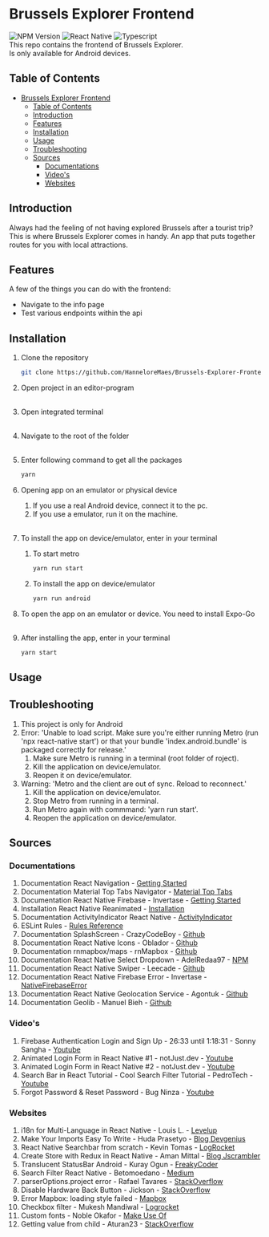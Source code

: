 # Brussels Explorer Frontend
![NPM Version](https://img.shields.io/badge/NPM%20Version-9.6.0-blue)
![React Native](https://img.shields.io/badge/React%20Native-0.70.6-blue)
![Typescript](https://img.shields.io/badge/Typescript-4.8.3-blue) 
<br /> This repo contains the frontend of Brussels Explorer.
<br /> Is only available for Android devices.

## Table of Contents

- [Brussels Explorer Frontend](#brussels-explorer-frontend)
  - [Table of Contents](#table-of-contents)
  - [Introduction](#introduction)
  - [Features](#features)
  - [Installation](#installation)
  - [Usage](#usage)
  - [Troubleshooting](#troubleshooting)
  - [Sources](#sources)
    - [Documentations](#documentations)
    - [Video's](#videos)
    - [Websites](#websites)

<!-- END doctoc generated TOC please keep comment here to allow auto update -->

## Introduction

Always had the feeling of not having explored Brussels after a tourist trip? This is where Brussels Explorer comes in handy. 
An app that puts together routes for you with local attractions.

## Features

A few of the things you can do with the frontend:

* Navigate to the info page
* Test various endpoints within the api 

## Installation

1. Clone the repository
   ```sh
   git clone https://github.com/HanneloreMaes/Brussels-Explorer-Frontend.git
   ```

2. Open project in an editor-program<br /><br />

3. Open integrated terminal<br /><br />

4. Navigate to the root of the folder <br /><br />
   
5. Enter following command to get all the packages <br />
      ```sh
      yarn
      ```

6. Opening app on an emulator or physical device <br />
   1. If you use a real Android device, connect it to the pc.
   2. If you use a emulator, run it on the machine.<br /><br />
   
7. To install the app on device/emulator, enter in your terminal <br />
   1. To start metro
	  ```sh
      yarn run start
      ```
   2. To install the app on device/emulator
	  ```sh
      yarn run android
      ```
   
8. To open the app on an emulator or device. You need to install Expo-Go<br /><br />
9.  After installing the app, enter in your terminal
   	  ```sh
      yarn start
      ```



## Usage

## Troubleshooting
1. This project is only for Android
2. Error: 'Unable to load script. Make sure you're either running Metro (run 'npx react-native start') or that your bundle 'index.android.bundle' is packaged correctly for release.'
   1. Make sure Metro is running in a terminal (root folder of roject).
   2. Kill the application on device/emulator.
   3. Reopen it on device/emulator.
3. Warning: 'Metro and the client are out of sync. Reload to reconnect.'
   1. Kill the application on device/emulator.
   2. Stop Metro from running in a terminal.
   3. Run Metro again with commmand: 'yarn run start'.
   4. Reopen the application on device/emulator.

## Sources
### Documentations
1. Documentation React Navigation - [Getting Started](https://reactnavigation.org/docs/getting-started)
2. Documentation Material Top Tabs Navigator - [Material Top Tabs](https://reactnavigation.org/docs/material-top-tab-navigator/)
3. Documentation React Native Firebase - Invertase - [Getting Started](https://rnfirebase.io/)
4. Installation React Native Reanimated - [Installation](https://docs.swmansion.com/react-native-reanimated/docs/fundamentals/installation)
5. Documentation ActivityIndicator React Native - [ActivityIndicator](https://reactnative.dev/docs/activityindicator)
6. ESLint Rules - [Rules Reference](https://eslint.org/docs/latest/rules/)
7. Documentation SplashScreen - CrazyCodeBoy - [Github](https://github.com/crazycodeboy/react-native-splash-screen)
8. Documentation React Native Icons - Oblador - [Github](https://github.com/oblador/react-native-vector-icons)
9. Documentation rnmapbox/maps - rnMapbox - [Github](https://github.com/rnmapbox/maps)
10. Documentation React Native Select Dropdown - AdelRedaa97 - [NPM](https://www.npmjs.com/package/react-native-select-dropdown)
11. Documentation React Native Swiper - Leecade - [Github](https://github.com/leecade/react-native-swiper)
12. Documentation React Native Firebase Error - Invertase - [NativeFirebaseError](https://rnfirebase.io/reference/app/nativefirebaseerror)
13. Documentation React Native Geolocation Service - Agontuk - [Github](https://github.com/Agontuk/react-native-geolocation-service)
14. Documentation Geolib - Manuel Bieh - [Github](https://github.com/manuelbieh/geolib/tree/master)
   

### Video's
1. Firebase Authentication Login and Sign Up - 26:33 until 1:18:31 - Sonny Sangha - [Youtube](https://www.youtube.com/watch?v=MJzmZ9qmdaE)
2. Animated Login Form in React Native #1 - notJust.dev - [Youtube](https://www.youtube.com/watch?v=dj0zN72phDo)
3. Animated Login Form in React Native #2 - notJust.dev - [Youtube](https://www.youtube.com/watch?v=onGpjt4mQdE)
4. Search Bar in React Tutorial - Cool Search Filter Tutorial - PedroTech - [Youtube](https://www.youtube.com/watch?v=x7niho285qs)
5. Forgot Password & Reset Password - Bug Ninza - [Youtube](https://www.youtube.com/watch?v=onW84a_p4VA)

### Websites
1. i18n for Multi-Language in React Native - Louis L. - [Levelup](https://levelup.gitconnected.com/complete-i18n-guide-to-support-multi-language-for-your-react-native-app-c5ea4e0fa5b3)
2. Make Your Imports Easy To Write - Huda Prasetyo - [Blog Devgenius](https://blog.devgenius.io/react-native-make-your-imports-easy-to-write-bcb13c0b6c7e)
3. React Native Searchbar from scratch - Kevin Tomas - [LogRocket](https://blog.logrocket.com/create-react-native-search-bar-from-scratch/)
4. Create Store with Redux in React Native - Aman Mittal - [Blog Jscrambler](https://blog.jscrambler.com/how-to-use-redux-persist-in-react-native-with-asyncstorage)
5. Translucent StatusBar Android - Kuray Ogun - [FreakyCoder](https://freakycoder.com/react-native-notes-23-how-to-translucent-statusbar-1b8b7a44139f)
6. Search Filter React Native - Betomoedano - [Medium](https://medium.com/@betomoedano01/search-filter-react-native-search-bar-tutorial-fe3069fa55b5)
7. parserOptions.project error - Rafael Tavares - [StackOverflow](https://stackoverflow.com/questions/58510287/parseroptions-project-has-been-set-for-typescript-eslint-parser)
8. Disable Hardware Back Button - Jickson - [StackOverflow](https://stackoverflow.com/a/40146089)
9. Error Mapbox: loading style failed - [Mapbox](https://docs.mapbox.com/help/glossary/style-url/)
10. Checkbox filter - Mukesh Mandiwal - [Logrocket](https://blog.logrocket.com/adding-checkboxes-tables-react-native-app/)
11. Custom fonts - Noble Okafor - [Make Use Of](https://www.makeuseof.com/react-native-custom-fonts-usage-guide/)
12. Getting value from child - Aturan23 - [StackOverflow](https://stackoverflow.com/a/60487294)